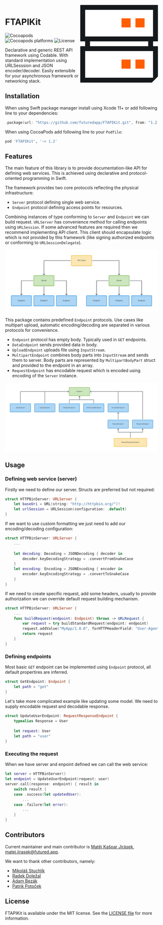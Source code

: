 <img align="right" alt="FTAPIKit logo" src="Documentation/FTAPIKit.svg">

# FTAPIKit

![Cocoapods](https://img.shields.io/cocoapods/v/FTAPIKit)
![Cocoapods platforms](https://img.shields.io/cocoapods/p/FTAPIKit)
![License](https://img.shields.io/cocoapods/l/FTAPIKit)

Declarative and generic REST API framework using Codable.
With standard implementation using URLSesssion and JSON encoder/decoder.
Easily extensible for your asynchronous framework or networking stack.

## Installation

When using Swift package manager install using Xcode 11+
or add following line to your dependencies:

```swift
.package(url: "https://github.com/futuredapp/FTAPIKit.git", from: "1.2.0")
```

When using CocoaPods add following line to your `Podfile`:

```ruby
pod 'FTAPIKit', '~> 1.2'
```

## Features

The main feature of this library is to provide documentation-like API
for defining web services. This is achieved using declarative
and protocol-oriented programming in Swift.

The framework provides two core protocols reflecting the physical infrastructure:

- `Server` protocol defining single web service.
- `Endpoint` protocol defining access points for resources.

Combining instances of type conforming to `Server` and `Endpoint` we can build request.
`URLServer` has convenience method for calling endpoints using `URLSession`.
If some advanced features are required then we recommend implementing API client.
This client should encapsulate logic which is not provided by this framework
(like signing authorized endpoints or conforming to `URLSessionDelegate`).

![Architecture](Documentation/Architecture.svg)

This package contains predefined `Endpoint` protocols.
Use cases like multipart upload, automatic encoding/decoding
are separated in various protocols for convenience.

- `Endpoint` protocol has empty body. Typically used in `GET` endpoints.
- `DataEndpoint` sends provided data in body.
- `UploadEndpoint` uploads file using `InputStream`.
- `MultipartEndpoint` combines body parts into `InputStream` and sends them to server.
  Body parts are represented by `MultipartBodyPart` struct and provided to the endpoint
  in an array.
- `RequestEndpoint` has encodable request which is encoded using encoding
  of the `Server` instance.

![Endpoint types](Documentation/Endpoints.svg)

## Usage

### Defining web service (server)

Firstly we need to define our server. Structs are preferred but not required:

```swift
struct HTTPBinServer: URLServer {
    let baseUri = URL(string: "http://httpbin.org/")!
    let urlSession = URLSession(configuration: .default)
}
```

If we want to use custom formatting we just need to add our encoding/decoding configuration:

```swift
struct HTTPBinServer: URLServer {
    ...

    let decoding: Decoding = JSONDecoding { decoder in
        decoder.keyDecodingStrategy = .convertFromSnakeCase
    }
    let encoding: Encoding = JSONEncoding { encoder in
        encoder.keyEncodingStrategy = .convertToSnakeCase
    }
}
```

If we need to create specific request, add some headers, usually to provide
authorization we can override default request building mechanism.

```swift
struct HTTPBinServer: URLServer {
    ...
    func buildRequest(endpoint: Endpoint) throws -> URLRequest {
        var request = try buildStandardRequest(endpoint: endpoint)
        request.addValue("MyApp/1.0.0", forHTTPHeaderField: "User-Agent")
        return request
    }
}
```

### Defining endpoints

Most basic `GET` endpoint can be implemented using `Endpoint` protocol,
all default propertires are inferred.

```swift
struct GetEndpoint: Endpoint {
    let path = "get"
}
```

Let's take more complicated example like updating some model.
We need to supply encodable request and decodable response.

```swift
struct UpdateUserEndpoint: RequestResponseEndpoint {
    typealias Response = User

    let request: User
    let path = "user"
}
```

### Executing the request

When we have server and enpoint defined we can call the web service:

```swift
let server = HTTPBinServer()
let endpoint = UpdateUserEndpoint(request: user)
server.call(response: endpoint) { result in
    switch result {
    case .success(let updatedUser):
        ...
    case .failure(let error):
        ...
    }
}
```

## Contributors

Current maintainer and main contributor is [Matěj Kašpar Jirásek](https://github.com/mkj-is), <matej.jirasek@futured.app>.

We want to thank other contributors, namely:

- [Mikoláš Stuchlík](https://github.com/mikolasstuchlik)
- [Radek Doležal](https://github.com/eRDe33)
- [Adam Bezák](https://github.com/bezoadam)
- [Patrik Potoček](https://github.com/Patrez)

## License

FTAPIKit is available under the MIT license. See the [LICENSE file](LICENSE) for more information.
